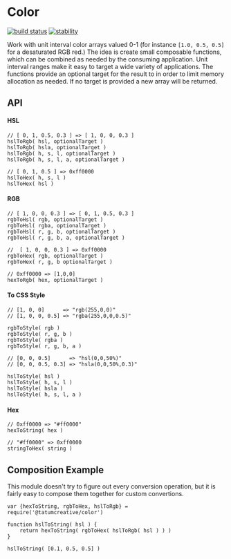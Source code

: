 # Color

[![build status][travis-image]][travis-url]
[![stability][stability-image]][stability-url]

[stability-image]: https://img.shields.io/badge/stability-stable-brightgreen.svg?style=flat-square
[stability-url]: https://nodejs.org/api/documentation.html#documentation_stability_index
[travis-image]: https://img.shields.io/travis/TatumCreative/npm-color/master.svg?style=flat-square
[travis-url]: http://travis-ci.org/TatumCreative/npm-color

Work with unit interval color arrays valued 0-1 (for instance `[1.0, 0.5, 0.5]` for a desaturated RGB red.) The idea is create small composable functions, which can be combined as needed by the consuming application. Unit interval ranges make it easy to target a wide variety of applications. The functions provide an optional target for the result to in order to limit memory allocation as needed. If no target is provided a new array will be returned.

## API

#### HSL

	// [ 0, 1, 0.5, 0.3 ] => [ 1, 0, 0, 0.3 ]
	hslToRgb( hsl, optionalTarget )
	hslToRgb( hsla, optionalTarget )
	hslToRgb( h, s, l, optionalTarget )
	hslToRgb( h, s, l, a, optionalTarget )
	
	// [ 0, 1, 0.5 ] => 0xff0000
	hslToHex( h, s, l )
	hslToHex( hsl )


#### RGB

	// [ 1, 0, 0, 0.3 ] => [ 0, 1, 0.5, 0.3 ]
	rgbToHsl( rgb, optionalTarget )
	rgbToHsl( rgba, optionalTarget )
	rgbToHsl( r, g, b, optionalTarget )
	rgbToHsl( r, g, b, a, optionalTarget )
	
	// 	[ 1, 0, 0, 0.3 ] => 0xff0000
	rgbToHex( rgb, optionalTarget )
	rgbToHex( r, g, b optionalTarget )
	
	// 0xff0000 => [1,0,0]
	hexToRgb( hex, optionalTarget )


#### To CSS Style

	// [1, 0, 0]      => "rgb(255,0,0)"
	// [1, 0, 0, 0.5] => "rgba(255,0,0,0.5)"
	
	rgbToStyle( rgb )
	rgbToStyle( r, g, b )
	rgbToStyle( rgba )
	rgbToStyle( r, g, b, a )
	
	// [0, 0, 0.5]      => "hsl(0,0,50%)"
	// [0, 0, 0.5, 0.3] => "hsla(0,0,50%,0.3)"
	
	hslToStyle( hsl )
	hslToStyle( h, s, l )
	hslToStyle( hsla )
	hslToStyle( h, s, l, a )

#### Hex

	// 0xff0000 => "#ff0000"
	hexToString( hex )
	
	// "#ff0000" => 0xff0000
	stringToHex( string )

## Composition Example

This module doesn't try to figure out every conversion operation, but it is fairly easy to compose them together for custom convertions.

	var {hexToString, rgbToHex, hslToRgb} = require('@tatumcreative/color')
	
	function hslToString( hsl ) {
		return hexToString( rgbToHex( hslToRgb( hsl ) )	)
	}
	
	hslToString( [0.1, 0.5, 0.5] )
